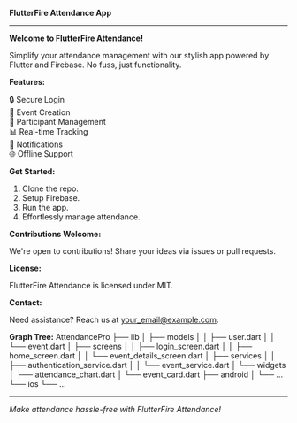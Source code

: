 **FlutterFire Attendance App**

---

**Welcome to FlutterFire Attendance!**

Simplify your attendance management with our stylish app powered by Flutter and Firebase. No fuss, just functionality.

**Features:**

🔒 Secure Login  
📅 Event Creation  
👥 Participant Management  
📊 Real-time Tracking  
🔔 Notifications  
🌐 Offline Support  

**Get Started:**

1. Clone the repo.
2. Setup Firebase.
3. Run the app.
4. Effortlessly manage attendance.

**Contributions Welcome:**

We're open to contributions! Share your ideas via issues or pull requests.

**License:**

FlutterFire Attendance is licensed under MIT.

**Contact:**

Need assistance? Reach us at [your_email@example.com](mailto:your_email@example.com).

**Graph Tree:**
AttendancePro
├── lib
│ ├── models
│ │ ├── user.dart
│ │ └── event.dart
│ ├── screens
│ │ ├── login_screen.dart
│ │ ├── home_screen.dart
│ │ └── event_details_screen.dart
│ ├── services
│ │ ├── authentication_service.dart
│ │ └── event_service.dart
│ └── widgets
│ ├── attendance_chart.dart
│ └── event_card.dart
├── android
│ └── ...
└── ios
└── ...

---

*Make attendance hassle-free with FlutterFire Attendance!*
